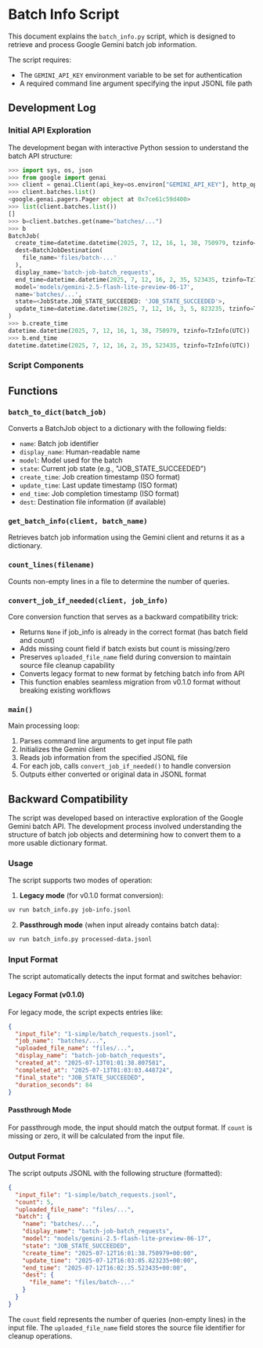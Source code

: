# Batch Info Script

This document explains the `batch_info.py` script, which is designed to retrieve and process Google Gemini batch job information.

The script requires:
- The `GEMINI_API_KEY` environment variable to be set for authentication
- A required command line argument specifying the input JSONL file path

## Development Log

### Initial API Exploration

The development began with interactive Python session to understand the batch API structure:

```python
>>> import sys, os, json
>>> from google import genai
>>> client = genai.Client(api_key=os.environ["GEMINI_API_KEY"], http_options={"api_version": "v1alpha"})
>>> client.batches.list()
<google.genai.pagers.Pager object at 0x7ce61c59d400>
>>> list(client.batches.list())
[]
>>> b=client.batches.get(name="batches/...")
>>> b
BatchJob(
  create_time=datetime.datetime(2025, 7, 12, 16, 1, 38, 750979, tzinfo=TzInfo(UTC)),
  dest=BatchJobDestination(
    file_name='files/batch-...'
  ),
  display_name='batch-job-batch_requests',
  end_time=datetime.datetime(2025, 7, 12, 16, 2, 35, 523435, tzinfo=TzInfo(UTC)),
  model='models/gemini-2.5-flash-lite-preview-06-17',
  name='batches/...',
  state=<JobState.JOB_STATE_SUCCEEDED: 'JOB_STATE_SUCCEEDED'>,
  update_time=datetime.datetime(2025, 7, 12, 16, 3, 5, 823235, tzinfo=TzInfo(UTC))
)
>>> b.create_time
datetime.datetime(2025, 7, 12, 16, 1, 38, 750979, tzinfo=TzInfo(UTC))
>>> b.end_time
datetime.datetime(2025, 7, 12, 16, 2, 35, 523435, tzinfo=TzInfo(UTC))
```

### Script Components

## Functions

### `batch_to_dict(batch_job)`

Converts a BatchJob object to a dictionary with the following fields:
- `name`: Batch job identifier
- `display_name`: Human-readable name
- `model`: Model used for the batch
- `state`: Current job state (e.g., "JOB_STATE_SUCCEEDED")
- `create_time`: Job creation timestamp (ISO format)
- `update_time`: Last update timestamp (ISO format)
- `end_time`: Job completion timestamp (ISO format)
- `dest`: Destination file information (if available)

### `get_batch_info(client, batch_name)`

Retrieves batch job information using the Gemini client and returns it as a dictionary.

### `count_lines(filename)`

Counts non-empty lines in a file to determine the number of queries.

### `convert_job_if_needed(client, job_info)`

Core conversion function that serves as a backward compatibility trick:
- Returns `None` if job_info is already in the correct format (has batch field and count)
- Adds missing count field if batch exists but count is missing/zero
- Preserves `uploaded_file_name` field during conversion to maintain source file cleanup capability
- Converts legacy format to new format by fetching batch info from API
- This function enables seamless migration from v0.1.0 format without breaking existing workflows

### `main()`

Main processing loop:
1. Parses command line arguments to get input file path
2. Initializes the Gemini client
3. Reads job information from the specified JSONL file
4. For each job, calls `convert_job_if_needed()` to handle conversion
5. Outputs either converted or original data in JSONL format

## Backward Compatibility

The script was developed based on interactive exploration of the Google Gemini batch API. The development process involved understanding the structure of batch job objects and determining how to convert them to a more usable dictionary format.

### Usage

The script supports two modes of operation:

1. **Legacy mode** (for v0.1.0 format conversion):
```bash
uv run batch_info.py job-info.jsonl
```

2. **Passthrough mode** (when input already contains batch data):
```bash
uv run batch_info.py processed-data.jsonl
```

### Input Format

The script automatically detects the input format and switches behavior:

#### Legacy Format (v0.1.0)
For legacy mode, the script expects entries like:

```json
{
  "input_file": "1-simple/batch_requests.jsonl",
  "job_name": "batches/...",
  "uploaded_file_name": "files/...",
  "display_name": "batch-job-batch_requests",
  "created_at": "2025-07-13T01:01:38.807581",
  "completed_at": "2025-07-13T01:03:03.448724",
  "final_state": "JOB_STATE_SUCCEEDED",
  "duration_seconds": 84
}
```

#### Passthrough Mode
For passthrough mode, the input should match the output format. If `count` is missing or zero, it will be calculated from the input file.

### Output Format

The script outputs JSONL with the following structure (formatted):

```json
{
  "input_file": "1-simple/batch_requests.jsonl",
  "count": 5,
  "uploaded_file_name": "files/...",
  "batch": {
    "name": "batches/...",
    "display_name": "batch-job-batch_requests",
    "model": "models/gemini-2.5-flash-lite-preview-06-17",
    "state": "JOB_STATE_SUCCEEDED",
    "create_time": "2025-07-12T16:01:38.750979+00:00",
    "update_time": "2025-07-12T16:03:05.823235+00:00",
    "end_time": "2025-07-12T16:02:35.523435+00:00",
    "dest": {
      "file_name": "files/batch-..."
    }
  }
}
```

The `count` field represents the number of queries (non-empty lines) in the input file.
The `uploaded_file_name` field stores the source file identifier for cleanup operations.
